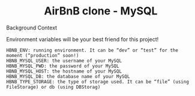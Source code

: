 <center> <h1>AirBnB clone - MySQL</h1> </center>

Background Context

Environment variables will be your best friend for this project!

    HBNB_ENV: running environment. It can be “dev” or “test” for the moment (“production” soon!)
    HBNB_MYSQL_USER: the username of your MySQL
    HBNB_MYSQL_PWD: the password of your MySQL
    HBNB_MYSQL_HOST: the hostname of your MySQL
    HBNB_MYSQL_DB: the database name of your MySQL
    HBNB_TYPE_STORAGE: the type of storage used. It can be “file” (using FileStorage) or db (using DBStorag)


